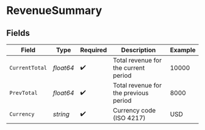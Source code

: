 # RevenueSummary


## Fields

| Field                                 | Type                                  | Required                              | Description                           | Example                               |
| ------------------------------------- | ------------------------------------- | ------------------------------------- | ------------------------------------- | ------------------------------------- |
| `CurrentTotal`                        | *float64*                             | :heavy_check_mark:                    | Total revenue for the current period  | 10000                                 |
| `PrevTotal`                           | *float64*                             | :heavy_check_mark:                    | Total revenue for the previous period | 8000                                  |
| `Currency`                            | *string*                              | :heavy_check_mark:                    | Currency code (ISO 4217)              | USD                                   |
